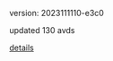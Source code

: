 version: 2023111110-e3c0

updated 130 avds

[details](https://github.com/0x74f917491bfa7ebfa379/ali_avd_db/blob/master/change_log/2023/11/11/10/e3c0.txt)
